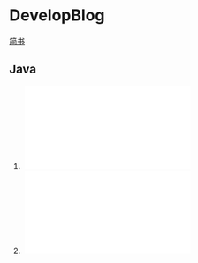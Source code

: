 # DevelopBlog

[简书](http://www.jianshu.com/u/e35a93f11919)

## Java

1.  ![java内存模型](java/java内存模型.md) 
2.  ![java GC算法](java/java_GC算法.md) 
